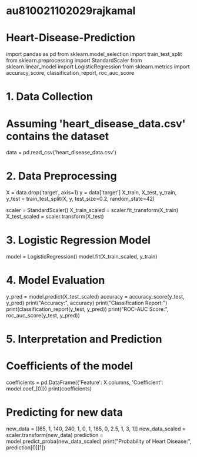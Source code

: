 # au810021102029rajkamal
# Heart-Disease-Prediction
import pandas as pd
from sklearn.model_selection import train_test_split
from sklearn.preprocessing import StandardScaler
from sklearn.linear_model import LogisticRegression
from sklearn.metrics import accuracy_score, classification_report, roc_auc_score

# 1. Data Collection
# Assuming 'heart_disease_data.csv' contains the dataset
data = pd.read_csv('heart_disease_data.csv')

# 2. Data Preprocessing
X = data.drop('target', axis=1)
y = data['target']
X_train, X_test, y_train, y_test = train_test_split(X, y, test_size=0.2, random_state=42)

scaler = StandardScaler()
X_train_scaled = scaler.fit_transform(X_train)
X_test_scaled = scaler.transform(X_test)

# 3. Logistic Regression Model
model = LogisticRegression()
model.fit(X_train_scaled, y_train)

# 4. Model Evaluation
y_pred = model.predict(X_test_scaled)
accuracy = accuracy_score(y_test, y_pred)
print("Accuracy:", accuracy)
print("Classification Report:")
print(classification_report(y_test, y_pred))
print("ROC-AUC Score:", roc_auc_score(y_test, y_pred))

# 5. Interpretation and Prediction
# Coefficients of the model
coefficients = pd.DataFrame({'Feature': X.columns, 'Coefficient': model.coef_[0]})
print(coefficients)

# Predicting for new data
new_data = [[65, 1, 140, 240, 1, 0, 1, 165, 0, 2.5, 1, 3, 1]]
new_data_scaled = scaler.transform(new_data)
prediction = model.predict_proba(new_data_scaled)
print("Probability of Heart Disease:", prediction[0][1])
  
